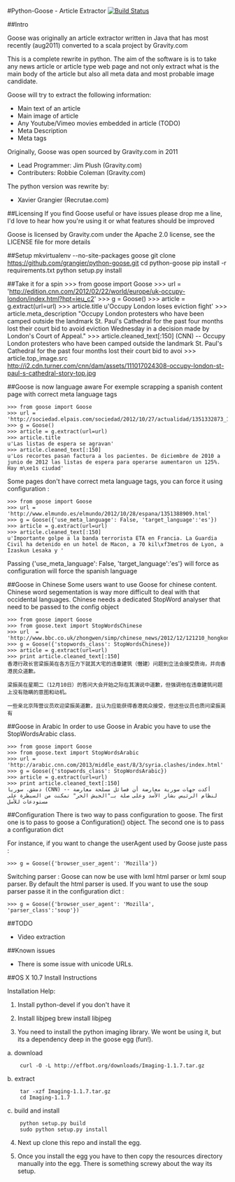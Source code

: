 #Python-Goose - Article Extractor [![Build Status](https://www.travis-ci.org/xgdlm/python-goose.png?branch=master)](https://www.travis-ci.org/xgdlm/python-goose)

##Intro


Goose was originally an article extractor written in Java that has most recently (aug2011) converted to a scala project by Gravity.com

This is a complete rewrite in python. The aim of the software is is to take any news article or article type web page and not only extract what is the main body of the article but also all meta data and most probable image candidate.

Goose will try to extract the following information:

 - Main text of an article
 - Main image of article
 - Any Youtube/Vimeo movies embedded in article (TODO)
 - Meta Description
 - Meta tags


Originally, Goose was open sourced by Gravity.com in 2011

 - Lead Programmer: Jim Plush (Gravity.com)
 - Contributers: Robbie Coleman (Gravity.com)

The python version was rewrite by:

 - Xavier Grangier (Recrutae.com)

##Licensing
If you find Goose useful or have issues please drop me a line, I'd love to hear how you're using it or what features should be improved

Goose is licensed by Gravity.com under the Apache 2.0 license, see the LICENSE file for more details

##Setup
    mkvirtualenv --no-site-packages goose
    git clone https://github.com/grangier/python-goose.git
    cd python-goose
    pip install -r requirements.txt
    python setup.py install
    
    
    

##Take it for a spin
    >>> from goose import Goose
    >>> url = 'http://edition.cnn.com/2012/02/22/world/europe/uk-occupy-london/index.html?hpt=ieu_c2'
    >>> g = Goose()
    >>> article = g.extract(url=url)
    >>> article.title
    u'Occupy London loses eviction fight'
    >>> article.meta_description
    "Occupy London protesters who have been camped outside the landmark St. Paul's Cathedral for the past four months lost their court bid to avoid eviction Wednesday in a decision made by London's Court of Appeal."
    >>> article.cleaned_text[:150]
    (CNN) -- Occupy London protesters who have been camped outside the landmark St. Paul's Cathedral for the past four months lost their court bid to avoi
    >>> article.top_image.src
    http://i2.cdn.turner.com/cnn/dam/assets/111017024308-occupy-london-st-paul-s-cathedral-story-top.jpg


##Goose is now language aware
For exemple scrapping a spanish content page with correct meta language tags

    >>> from goose import Goose
    >>> url = 'http://sociedad.elpais.com/sociedad/2012/10/27/actualidad/1351332873_157836.html'
    >>> g = Goose()
    >>> article = g.extract(url=url)
    >>> article.title
    u'Las listas de espera se agravan'
    >>> article.cleaned_text[:150]
    u'Los recortes pasan factura a los pacientes. De diciembre de 2010 a junio de 2012 las listas de espera para operarse aumentaron un 125%. Hay m\xe1s ciudad'

Some pages don't have correct meta language tags, you can force it using configuration :

    >>> from goose import Goose
    >>> url = 'http://www.elmundo.es/elmundo/2012/10/28/espana/1351388909.html'
    >>> g = Goose({'use_meta_language': False, 'target_language':'es'})
    >>> article = g.extract(url=url)
    >>> article.cleaned_text[:150]
    u'Importante golpe a la banda terrorista ETA en Francia. La Guardia Civil ha detenido en un hotel de Macon, a 70 kil\xf3metros de Lyon, a Izaskun Lesaka y '

Passing 
    {'use_meta_language': False, 'target_language':'es'}
will force as configuration will force the spanish language



##Goose in Chinese
Some users want to use Goose for chinese content. Chinese word segementation is way more difficult to deal with that occidental languages. Chinese needs a dedicated StopWord analyser that need to be passed to the config object

    >>> from goose import Goose
    >>> from goose.text import StopWordsChinese
    >>> url  = 'http://www.bbc.co.uk/zhongwen/simp/chinese_news/2012/12/121210_hongkong_politics.shtml'
    >>> g = Goose({'stopwords_class': StopWordsChinese})
    >>> article = g.extract(url=url)
    >>> print article.cleaned_text[:150]
    香港行政长官梁振英在各方压力下就其大宅的违章建筑（僭建）问题到立法会接受质询，并向香港民众道歉。

    梁振英在星期二（12月10日）的答问大会开始之际在其演说中道歉，但强调他在违章建筑问题上没有隐瞒的意图和动机。

    一些亲北京阵营议员欢迎梁振英道歉，且认为应能获得香港民众接受，但这些议员也质问梁振英有



##Goose in Arabic
In order to use Goose in Arabic you have to use the StopWordsArabic class.

    >>> from goose import Goose
    >>> from goose.text import StopWordsArabic
    >>> url = 'http://arabic.cnn.com/2013/middle_east/8/3/syria.clashes/index.html'
    >>> g = Goose({'stopwords_class': StopWordsArabic})
    >>> article = g.extract(url=url)
    >>> print article.cleaned_text[:150]
    دمشق، سوريا (CNN) -- أكدت جهات سورية معارضة أن فصائل مسلحة معارضة لنظام الرئيس بشار الأسد وعلى صلة بـ"الجيش الحر" تمكنت من السيطرة على مستودعات للأسل



##Configuration
There is two way to pass configuration to goose. The first one is to pass to goose a Configuration() object. The second one is to pass a configuration dict

For instance, if you want to change the userAgent used by Goose juste pass :

    >>> g = Goose({'browser_user_agent': 'Mozilla'})


Switching parser :
Goose can now be use with lxml html parser or lxml soup parser. By default the html parser is used. If you want to use the soup parser passe it in the configuration dict :

    >>> g = Goose({'browser_user_agent': 'Mozilla', 'parser_class':'soup'})


##TODO
  - Video extraction

##Known issues
  - There is some issue with unicode URLs.

##OS X 10.7 Install Instructions

Installation Help:

1. Install python-devel if you don't have it
2. Install libjpeg
        brew install libjpeg

3. You need to install the python imaging library.  We wont be using it, but its a dependency deep in the goose egg (fun!).

  a. download

        curl -O -L http://effbot.org/downloads/Imaging-1.1.7.tar.gz

  b. extract

        tar -xzf Imaging-1.1.7.tar.gz
        cd Imaging-1.1.7

  c. build and install

        python setup.py build
        sudo python setup.py install

4. Next up clone this repo and install the egg.

5. Once you install the egg you have to then copy the resources directory manually into the egg.  There is something screwy about the way its setup.

